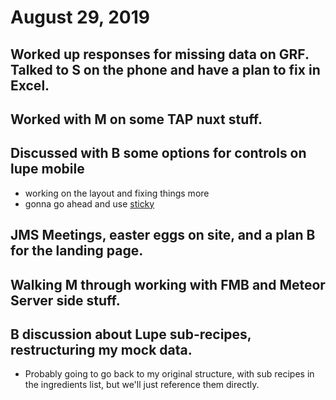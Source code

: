 # August 29, 2019

## Worked up responses for missing data on GRF. Talked to S on the phone and have a plan to fix in Excel.

## Worked with M on some TAP nuxt stuff.

## Discussed with B some options for controls on lupe mobile
- working on the layout and fixing things more
- gonna go ahead and use [sticky](https://caniuse.com/#search=position%3A%20sticky)

## JMS Meetings, easter eggs on site, and a plan B for the landing page.

## Walking M through working with FMB and Meteor Server side stuff.

## B discussion about Lupe sub-recipes, restructuring my mock data. 
- Probably going to go back to my original structure, with sub recipes in the ingredients list, but we'll just reference them directly.